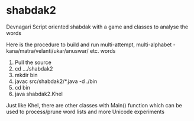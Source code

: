 # shabdak2
Devnagari Script oriented shabdak with a game and classes to analyse the words

Here is the procedure to build and run multi-attempt, multi-alphabet - kana/matra/velanti/ukar/anuswar/ etc. words
1. Pull the source
2. cd .../shabdak2
3. mkdir bin
4. javac src/shabdak2/*.java -d ./bin
5. cd bin
6. java shabdak2.Khel 

Just like Khel, there are other classes with Main() function which can be used to process/prune word lists and more Unicode experiments
